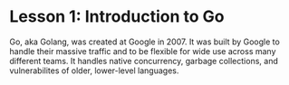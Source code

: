 # Lesson 1: Introduction to Go
Go, aka Golang, was created at Google in 2007. It was built by Google to handle their massive traffic and to be flexible for wide use across many different teams. It handles native concurrency, garbage collections, and vulnerabilites of older, lower-level languages.

